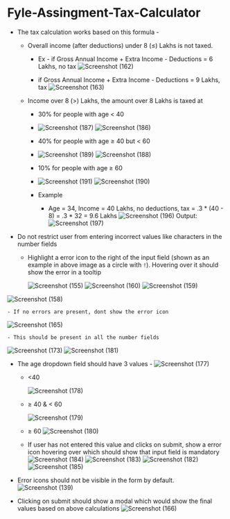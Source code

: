 # Fyle-Assingment-Tax-Calculator
- The tax calculation works based on this formula -
    - Overall income (after deductions) under 8 (≤) Lakhs is not taxed.
        - Ex - if Gross Annual Income + Extra Income - Deductions =  6 Lakhs, no tax
          ![Screenshot (162)](https://github.com/ankit142jaiswal/Fyle-Assingment-Tax-Calculator/assets/117927959/acec1c58-9e66-4505-8fe8-e92aeefd3878)

        - if Gross Annual Income + Extra Income - Deductions =  9 Lakhs, tax
          ![Screenshot (163)](https://github.com/ankit142jaiswal/Fyle-Assingment-Tax-Calculator/assets/117927959/0fec6552-93b7-4e50-a987-0bca584e485b)

    - Income over 8 (>) Lakhs, the amount over 8 Lakhs is taxed at
        - 30% for people with age < 40
        - ![Screenshot (187)](https://github.com/ankit142jaiswal/Fyle-Assingment-Tax-Calculator/assets/117927959/8d1e4822-cad4-4b42-aae1-e517bcf71616)
![Screenshot (186)](https://github.com/ankit142jaiswal/Fyle-Assingment-Tax-Calculator/assets/117927959/b7c54fde-b680-43ed-9e45-306ad91e9f7f)

        - 40% for people with age ≥ 40 but < 60
        - ![Screenshot (189)](https://github.com/ankit142jaiswal/Fyle-Assingment-Tax-Calculator/assets/117927959/7ad09513-119c-47ae-8eaa-94c9ca3b1da7)
![Screenshot (188)](https://github.com/ankit142jaiswal/Fyle-Assingment-Tax-Calculator/assets/117927959/b06a757d-042d-4f06-899e-94e988e1d8d1)

        - 10% for people with age ≥ 60
        - ![Screenshot (191)](https://github.com/ankit142jaiswal/Fyle-Assingment-Tax-Calculator/assets/117927959/7dd59230-f233-4c0a-8e72-7641e18bf1eb)
![Screenshot (190)](https://github.com/ankit142jaiswal/Fyle-Assingment-Tax-Calculator/assets/117927959/136ae6c9-b985-4ad1-8f49-dd66cea48e3d)

        - Example
            - Age = 34, Income = 40 Lakhs, no deductions, tax = .3 * (40 - 8) = .3 * 32 = 9.6 Lakhs
    ![Screenshot (196)](https://github.com/ankit142jaiswal/Fyle-Assingment-Tax-Calculator/assets/117927959/c426d748-fe0c-410b-b82b-68d5de0aa903)
Output:
![Screenshot (197)](https://github.com/ankit142jaiswal/Fyle-Assingment-Tax-Calculator/assets/117927959/4fd72ac4-36f0-48fa-8f4f-10badec04636)

              

- Do not restrict user from entering incorrect values like characters in the number fields
    - Highlight a error icon to the right of the input field (shown as an example in above image as a circle with `!`). Hovering over it should show the error in a tooltip
    
      ![Screenshot (155)](https://github.com/ankit142jaiswal/Fyle-Assingment-Tax-Calculator/assets/117927959/ea7ffdd0-fd97-45e5-b09b-d2dad98ccf0e)
![Screenshot (160)](https://github.com/ankit142jaiswal/Fyle-Assingment-Tax-Calculator/assets/117927959/562d2fa1-56de-4a17-8c9d-bc41262dd9bc)
![Screenshot (159)](https://github.com/ankit142jaiswal/Fyle-Assingment-Tax-Calculator/assets/117927959/7a3ca372-412e-4277-9a0b-5132394d72a7)

![Screenshot (158)](https://github.com/ankit142jaiswal/Fyle-Assingment-Tax-Calculator/assets/117927959/e745ab8a-cccb-4b24-973e-9a536a08bd8f)

    - If no errors are present, dont show the error icon
   ![Screenshot (165)](https://github.com/ankit142jaiswal/Fyle-Assingment-Tax-Calculator/assets/117927959/6d34f178-f78e-4bf5-9ea7-6678e468066f)


    - This should be present in all the number fields

![Screenshot (173)](https://github.com/ankit142jaiswal/Fyle-Assingment-Tax-Calculator/assets/117927959/1eb4b063-d77b-40f4-8837-399654c69f66)
![Screenshot (181)](https://github.com/ankit142jaiswal/Fyle-Assingment-Tax-Calculator/assets/117927959/b32c88f3-b7eb-4505-a693-54ea0674bd0e)

  

    
- The age dropdown field should have 3 values -
      ![Screenshot (177)](https://github.com/ankit142jaiswal/Fyle-Assingment-Tax-Calculator/assets/117927959/8d16de5a-8d7c-4494-8327-f0623f3102de)
    - <40

      ![Screenshot (178)](https://github.com/ankit142jaiswal/Fyle-Assingment-Tax-Calculator/assets/117927959/f41f4bd9-1869-47ad-9db1-e10db6fd29f5)
    - ≥ 40 & < 60

      ![Screenshot (179)](https://github.com/ankit142jaiswal/Fyle-Assingment-Tax-Calculator/assets/117927959/90110249-1fac-46c3-9018-67e4e7e67b62)
    - ≥ 60
![Screenshot (180)](https://github.com/ankit142jaiswal/Fyle-Assingment-Tax-Calculator/assets/117927959/762560b3-019b-4782-a75b-0d9e6a877359)

    - If user has not entered this value and clicks on submit, show a error icon hovering over which should show that input field is mandatory
     ![Screenshot (184)](https://github.com/ankit142jaiswal/Fyle-Assingment-Tax-Calculator/assets/117927959/4812612a-4917-421f-bb07-61e852433b0c)
![Screenshot (183)](https://github.com/ankit142jaiswal/Fyle-Assingment-Tax-Calculator/assets/117927959/2962ddd3-06d8-403a-9f0d-9bdc3ce673f2)
![Screenshot (182)](https://github.com/ankit142jaiswal/Fyle-Assingment-Tax-Calculator/assets/117927959/9d34e3ba-527f-4449-a3a2-980e51bd7acf)
![Screenshot (185)](https://github.com/ankit142jaiswal/Fyle-Assingment-Tax-Calculator/assets/117927959/0ff9e3a3-ee43-45a9-af0d-1ed9d2fc425f)


- Error icons should not be visible in the form by default.
  ![Screenshot (139)](https://github.com/ankit142jaiswal/Fyle-Assingment-Tax-Calculator/assets/117927959/473c8d8b-7ca6-471e-a6cb-6482e4b308e9)

- Clicking on submit should show a modal which would show the final values based on above calculations
![Screenshot (166)](https://github.com/ankit142jaiswal/Fyle-Assingment-Tax-Calculator/assets/117927959/d7b1dbb9-11a6-42c7-9949-84cc4d795052)



   


   



